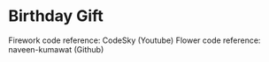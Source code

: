 <h1>Birthday Gift</h1>

Firework code reference: CodeSky (Youtube)
Flower code reference: naveen-kumawat (Github)
